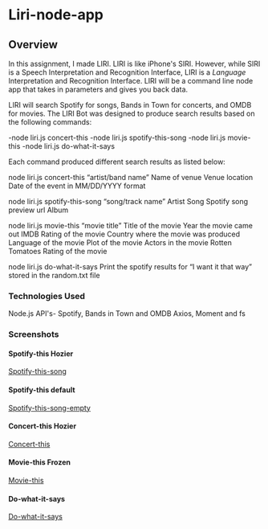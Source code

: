 # Liri-node-app


## Overview

In this assignment, I made LIRI. LIRI is like iPhone's SIRI. However, while SIRI is a Speech Interpretation and Recognition Interface, LIRI is a _Language_ Interpretation and Recognition Interface. LIRI will be a command line node app that takes in parameters and gives you back data.

LIRI will search Spotify for songs, Bands in Town for concerts, and OMDB for movies.  The LIRI Bot was designed to produce search results based on the following commands:

-node liri.js concert-this
-node liri.js spotify-this-song
-node liri.js movie-this
-node liri.js do-what-it-says

Each command produced different search results as listed below:

node liri.js concert-this “artist/band name”
Name of venue
Venue location
Date of the event in MM/DD/YYYY format

node liri.js spotify-this-song “song/track name”
Artist
Song
Spotify song preview url
Album

node liri.js movie-this “movie title”
Title of the movie
Year the movie came out
IMDB Rating of the movie
Country where the movie was produced
Language of the movie
Plot of the movie
Actors in the movie
Rotten Tomatoes Rating of the movie

node liri.js do-what-it-says
Print the spotify results for “I want it that way” stored in the random.txt file

### Technologies Used
Node.js
API's- Spotify, Bands in Town and OMDB
Axios, Moment and fs


###  Screenshots

#### Spotify-this Hozier
[Spotify-this-song](images/Screen-Shot-Spotify-Hozier.png)


#### Spotify-this default
[Spotify-this-song-empty](images/Screen-Shot-Spotify-this-song-empty.png)


#### Concert-this Hozier
[Concert-this](images/Screenshot-concert-this.png)


#### Movie-this Frozen
[Movie-this](images/Screenshot-movie-this.png)


#### Do-what-it-says
[Do-what-it-says](images/Do-what-it-says.png)
